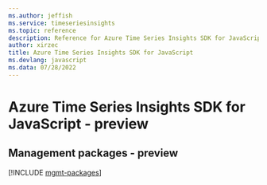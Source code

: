 ```yaml
---
ms.author: jeffish
ms.service: timeseriesinsights
ms.topic: reference
description: Reference for Azure Time Series Insights SDK for JavaScript
author: xirzec
title: Azure Time Series Insights SDK for JavaScript
ms.devlang: javascript
ms.data: 07/28/2022
---
```

# Azure Time Series Insights SDK for JavaScript - preview

## Management packages - preview
[!INCLUDE [mgmt-packages](time-series-insights-mgmt-index.md)]